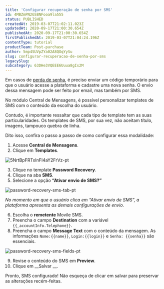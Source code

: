 ```yaml
---
title: 'Configurar recuperação de senha por SMS'
id: 4MBZmPN2GSBNFooa9la555
status: PUBLISHED
createdAt: 2019-03-07T21:02:11.023Z
updatedAt: 2020-09-17T21:00:30.654Z
publishedAt: 2020-09-17T21:00:30.654Z
firstPublishedAt: 2019-03-07T21:04:24.196Z
contentType: tutorial
productTeam: Post-purchase
author: 5mp4SUVpZYa02A8QOqYySu
slug: configurar-recuperacao-de-senha-por-sms
legacySlug: 
subcategory: 63DHe3VQEEE6Uuua8gIs2M
---
```


Em casos de [perda de senha](https://help.vtex.com/pt/faq/como-recuperar-senha-de-acesso "perda de senha"), é preciso enviar um código temporário para que o usuário acesse a plataforma e cadastre uma nova senha. O envio dessa mensagem pode ser feito por email, mas também por SMS. 

No módulo Central de Mensagens, é possível personalizar templates de SMS com o conteúdo da escolha do usuário. 

Contudo, é importante ressaltar que cada tipo de template tem as suas particularidades. Os templates de SMS, por sua vez, não aceitam título, imagens, tampouco quebra de linha.

Dito isso, confira o passo a passo de como configurar essa modalidade:

1. Acesse __Central de Mensagens__.
2. Clique em __Templates__.

  ![5NrtBpFRTxInFl4aY2FrVz-pt](//images.ctfassets.net/alneenqid6w5/1l0OsDNW7teR6iaGoNgei0/554312ca709ec61b03aee1fed2f16e24/5NrtBpFRTxInFl4aY2FrVz-pt.png)

3. Clique no template __Password Recovery__.
4. Clique na aba __SMS__.
5. Selecione a opção __“Ativar envio de SMS?”__

  ![password-recovery-sms-tab-pt](//images.ctfassets.net/alneenqid6w5/6bGbc4Wo9IJcKld5wBXYoi/9199293f8290a94fbc4cf47c9cc2dd4a/password-recovery-sms-tab-pt.gif)

  *No momento em que o usuário clica em “Ativar envio de SMS”, a plataforma apresenta as demais configurações de envio.*

6. Escolha o __remetente__ Movile SMS.
7. Preencha o campo __Destination__ com a variável `{{_accountInfo.Telephone}}`.
8. Preencha o campo __Message Text__ com o conteúdo da mensagem. As informações `Nome:{{name}}`, `Login:{{login}}` e `Senha: {{senha}}` são essenciais.

  ![password-recovery-sms-fields-pt](//images.ctfassets.net/alneenqid6w5/7D17OjBCwC4FWnpMJ5hlys/ec001c43cf655f023b30db5a0bba2b29/password-recovery-sms-fields-pt.png)

9. Revise o conteúdo do SMS em __Preview__.
10. Clique em __Salvar __.

Pronto, SMS configurado! Não esqueça de clicar em salvar para preservar as alterações recém-feitas.
